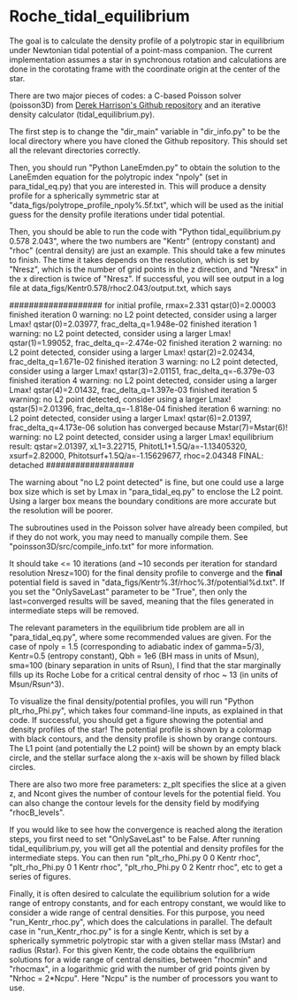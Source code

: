 # Roche_tidal_equilibrium
The goal is to calculate the density profile of a polytropic star in equilibrium under Newtonian tidal potential of a point-mass companion. The current implementation assumes a star in synchronous rotation and calculations are done in the corotating frame with the coordinate origin at the center of the star.

There are two major pieces of codes: a C-based Poisson solver (poisson3D) from [Derek Harrison's Github repository](https://github.com/derekharrison/poisson3D-flex.git) and an iterative density calculator (tidal_equilibrium.py).

The first step is to change the "dir_main" variable in "dir_info.py" to be the local directory where you have cloned the Github repository. This should set all the relevant directories correctly.

Then, you should run "Python LaneEmden.py" to obtain the solution to the LaneEmden equation for the polytropic index "npoly" (set in para_tidal_eq.py) that you are interested in. This will produce a density profile for a spherically symmetric star at "data_figs/polytrope_profile_npoly%.5f.txt", which will be used as the initial guess for the density profile iterations under tidal potential.

Then, you should be able to run the code with "Python tidal_equilibrium.py 0.578 2.043", where the two numbers are "Kentr" (entropy constant) and "rhoc" (central density) are just an example. This should take a few minutes to finish. The time it takes depends on the resolution, which is set by "Nresz", which is the number of grid points in the z direction, and "Nresx" in the x direction is twice of "Nresz". If successful, you will see output in a log file at data_figs/Kentr0.578/rhoc2.043/output.txt, which says

###################
for initial profile, rmax=2.331
qstar(0)=2.00003
finished iteration 0
warning: no L2 point detected, consider using a larger Lmax!
qstar(0)=2.03977, frac_delta_q=1.948e-02
finished iteration 1
warning: no L2 point detected, consider using a larger Lmax!
qstar(1)=1.99052, frac_delta_q=-2.474e-02
finished iteration 2
warning: no L2 point detected, consider using a larger Lmax!
qstar(2)=2.02434, frac_delta_q=1.671e-02
finished iteration 3
warning: no L2 point detected, consider using a larger Lmax!
qstar(3)=2.01151, frac_delta_q=-6.379e-03
finished iteration 4
warning: no L2 point detected, consider using a larger Lmax!
qstar(4)=2.01432, frac_delta_q=1.397e-03
finished iteration 5
warning: no L2 point detected, consider using a larger Lmax!
qstar(5)=2.01396, frac_delta_q=-1.818e-04
finished iteration 6
warning: no L2 point detected, consider using a larger Lmax!
qstar(6)=2.01397, frac_delta_q=4.173e-06
solution has converged because Mstar(7)=Mstar(6)!
warning: no L2 point detected, consider using a larger Lmax!
equilibrium result: qstar=2.01397, xL1=3.22715, PhitotL1+1.5Q/a=-1.13405320, xsurf=2.82000, Phitotsurf+1.5Q/a=-1.15629677, rhoc=2.04348
FINAL: detached
##################

The warning about "no L2 point detected" is fine, but one could use a large box size which is set by Lmax in "para_tidal_eq.py" to enclose the L2 point. Using a larger box means the boundary conditions are more accurate but the resolution will be poorer.

The subroutines used in the Poisson solver have already been compiled, but if they do not work, you may need to manually compile them. See "poinsson3D/src/compile_info.txt" for more information.

It should take <= 10 iterations (and ~10 seconds per iteration for standard resolution Nresz=100) for the final density profile to converge and the **final** potential field is saved in "data_figs/Kentr%.3f/rhoc%.3f/potential%d.txt". If you set the "OnlySaveLast" parameter to be "True", then only the last=converged results will be saved, meaning that the files generated in intermediate steps will be removed.

The relevant parameters in the equilibrium tide problem are all in "para_tidal_eq.py", where some recommended values are given. For the case of npoly = 1.5 (corresponding to adiabatic index of gamma=5/3), Kentr=0.5 (entropy constant), Qbh = 1e6 (BH mass in units of Msun), sma=100 (binary separation in units of Rsun), I find that the star marginally fills up its Roche Lobe for a critical central density of rhoc ~ 13 (in units of Msun/Rsun^3). 

To visualize the final density/potential profiles, you will run "Python plt_rho_Phi.py", which takes four command-line inputs, as explained in that code. If successful, you should get a figure showing the potential and density profiles of the star! The potential profile is shown by a colormap with black contours, and the density profile is shown by orange contours. The L1 point (and potentially the L2 point) will be shown by an empty black circle, and the stellar surface along the x-axis will be shown by filled black circles.

There are also two more free parameters: z_plt specifies the slice at a given z, and Ncont gives the number of contour levels for the potential field. You can also change the contour levels for the density field by modifying "rhocB_levels".

If you would like to see how the convergence is reached along the iteration steps, you first need to set "OnlySaveLast" to be False. After running tidal_equilibrium.py, you will get all the potential and density profiles for the intermediate steps. You can then run "plt_rho_Phi.py 0 0 Kentr rhoc", "plt_rho_Phi.py 0 1 Kentr rhoc", "plt_rho_Phi.py 0 2 Kentr rhoc", etc to get a series of figures.

Finally, it is often desired to calculate the equilibrium solution for a wide range of entropy constants, and for each entropy constant, we would like to consider a wide range of central densities. For this purpose, you need "run_Kentr_rhoc.py", which does the calculations in parallel. The default case in "run_Kentr_rhoc.py" is for a single Kentr, which is set by a spherically symmetric polytropic star with a given stellar mass (Mstar) and radius (Rstar). For this given Kentr, the code obtains the equilibrium solutions for a wide range of central densities, between "rhocmin" and "rhocmax", in a logarithmic grid with the number of grid points given by "Nrhoc = 2*Ncpu". Here "Ncpu" is the number of processors you want to use.
